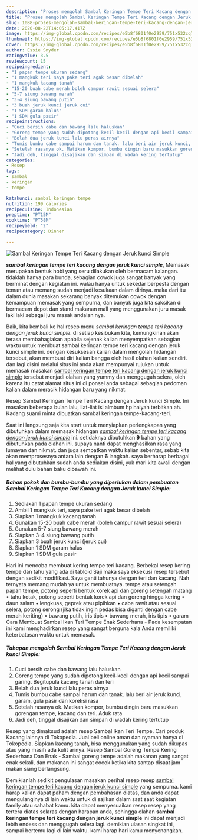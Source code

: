 ```yaml
---
description: "Proses mengolah Sambal Keringan Tempe Teri Kacang dengan Jeruk kunci Simple Lezat"
title: "Proses mengolah Sambal Keringan Tempe Teri Kacang dengan Jeruk kunci Simple Lezat"
slug: 1088-proses-mengolah-sambal-keringan-tempe-teri-kacang-dengan-jeruk-kunci-simple-lezat
date: 2020-08-22T14:05:17.417Z
image: https://img-global.cpcdn.com/recipes/e5b8f6801f0e2959/751x532cq70/sambal-keringan-tempe-teri-kacang-dengan-jeruk-kunci-simple-foto-resep-utama.jpg
thumbnail: https://img-global.cpcdn.com/recipes/e5b8f6801f0e2959/751x532cq70/sambal-keringan-tempe-teri-kacang-dengan-jeruk-kunci-simple-foto-resep-utama.jpg
cover: https://img-global.cpcdn.com/recipes/e5b8f6801f0e2959/751x532cq70/sambal-keringan-tempe-teri-kacang-dengan-jeruk-kunci-simple-foto-resep-utama.jpg
author: Essie Snyder
ratingvalue: 3.5
reviewcount: 15
recipeingredient:
- "1 papan tempe ukuran sedang"
- "1 mangkuk teri saya pake teri agak besar dibelah"
- "1 mangkuk kacang tanah"
- "15-20 buah cabe merah boleh campur rawit sesuai selera"
- "5-7 siung bawang merah"
- "3-4 siung bawang putih"
- "3 buah jeruk kunci jeruk cui"
- "1 SDM garam halus"
- "1 SDM gula pasir"
recipeinstructions:
- "Cuci bersih cabe dan bawang lalu haluskan"
- "Goreng tempe yang sudah dipotong kecil-kecil dengan api kecil sampai garing. Begitupula kacang tanah dan teri"
- "Belah dua jeruk kunci lalu peras airnya"
- "Tumis bumbu cabe sampai harum dan tanak. lalu beri air jeruk kunci, garam, gula pasir dan koreksi rasa"
- "Setelah rasanya ok. Matikan kompor, bumbu dingin baru masukkan gorengan tempe, kacang dan teri. Aduk rata"
- "Jadi deh, tinggal disajikan dan simpan di wadah kering tertutup"
categories:
- Resep
tags:
- sambal
- keringan
- tempe

katakunci: sambal keringan tempe 
nutrition: 199 calories
recipecuisine: Indonesian
preptime: "PT15M"
cooktime: "PT58M"
recipeyield: "2"
recipecategory: Dinner

---
```



![Sambal Keringan Tempe Teri Kacang dengan Jeruk kunci Simple](https://img-global.cpcdn.com/recipes/e5b8f6801f0e2959/751x532cq70/sambal-keringan-tempe-teri-kacang-dengan-jeruk-kunci-simple-foto-resep-utama.jpg)

<b><i>sambal keringan tempe teri kacang dengan jeruk kunci simple</i></b>, Memasak merupakan bentuk hobi yang seru dilakukan oleh bermacam kalangan. tidaklah hanya para bunda, sebagian cowok juga sangat banyak yang berminat dengan kegiatan ini. walau hanya untuk sekedar berpesta dengan teman atau memang sudah menjadi kesukaan dalam dirinya. maka dari itu dalam dunia masakan sekarang banyak ditemukan cowok dengan kemampuan memasak yang sempurna, dan banyak juga kita saksikan di bermacam depot dan stand makanan mall yang menggunakan juru masak laki laki sebagai juru masak andalan nya.

Baik, kita kembali ke hal resep menu <i>sambal keringan tempe teri kacang dengan jeruk kunci simple</i>. di setiap kesibukan kita, kemungkinan akan terasa membahagiakan apabila sejenak kalian menyempatkan sebagian waktu untuk membuat sambal keringan tempe teri kacang dengan jeruk kunci simple ini. dengan kesuksesan kalian dalam mengolah hidangan tersebut, akan membuat diri kalian bangga oleh hasil olahan kalian sendiri. dan lagi disini melalui situs ini anda akan mempunyai rujukan untuk memasak masakan <u>sambal keringan tempe teri kacang dengan jeruk kunci simple</u> tersebut menjadi olahan yang yummy dan menggugah selera, oleh karena itu catat alamat situs ini di ponsel anda sebagai sebagian pedoman kalian dalam meracik hidangan baru yang nikmat.

Resep Sambal Keringan Tempe Teri Kacang dengan Jeruk kunci Simple. Ini masakan beberapa bulan lalu, liat-liat isi almbum hp haiyah terbitkan ah. Kadang suami minta dibuatkan sambal keringan tempe-kacang-teri.


Saat ini langsung saja kita start untuk menyiapkan perlengkapan yang dibutuhkan dalam memasak hidangan <u><i>sambal keringan tempe teri kacang dengan jeruk kunci simple</i></u> ini. setidaknya dibutuhkan <b>9</b> bahan yang dibutuhkan pada olahan ini. supaya nanti dapat menghasilkan rasa yang lumayan dan nikmat. dan juga sempatkan waktu kalian sebentar, sebab kita akan memprosesnya antara lain dengan <b>6</b> langkah. saya berharap berbagai hal yang dibutuhkan sudah anda sediakan disini, yuk mari kita awali dengan melihat dulu bahan baku dibawah ini.

<!--inarticleads1-->

##### Bahan pokok dan bumbu-bumbu yang diperlukan dalam pembuatan Sambal Keringan Tempe Teri Kacang dengan Jeruk kunci Simple:

1. Sediakan 1 papan tempe ukuran sedang
1. Ambil 1 mangkuk teri, saya pake teri agak besar dibelah
1. Siapkan 1 mangkuk kacang tanah
1. Gunakan 15-20 buah cabe merah (boleh campur rawit sesuai selera)
1. Gunakan 5-7 siung bawang merah
1. Siapkan 3-4 siung bawang putih
1. Siapkan 3 buah jeruk kunci (jeruk cui)
1. Siapkan 1 SDM garam halus
1. Siapkan 1 SDM gula pasir


Hari ini mencoba membuat kering tempe teri kacang. Berbekal resep kering tempe dan tahu yang ada di tabloid Saji maka saya eksekusi resep tersebut dengan sedikit modifikasi. Saya ganti tahunya dengan teri dan kacang. Nah ternyata memang mudah ya untuk membuatnya. tempe atau setengah papan tempe, potong seperti bentuk korek api dan goreng setengah matang • tahu kotak, potong seperti bentuk korek api dan goreng hingga kering • daun salam • lengkuas, geprek atau pipihkan • cabe rawit atau sesuai selera, potong serong (jika tidak ingin pedas bisa diganti dengan cabe merah keriting) • bawang putih, iris tipis • bawang merah, iris tipis • garam Cara Membuat Sambal Ikan Teri Tempe Enak Sederhana - Pada kesempatan ini kami menghadirkan resep yang sangat berguna kala Anda memiliki keterbatasan waktu untuk memasak. 

<!--inarticleads2-->

##### Tahapan mengolah Sambal Keringan Tempe Teri Kacang dengan Jeruk kunci Simple:

1. Cuci bersih cabe dan bawang lalu haluskan
1. Goreng tempe yang sudah dipotong kecil-kecil dengan api kecil sampai garing. Begitupula kacang tanah dan teri
1. Belah dua jeruk kunci lalu peras airnya
1. Tumis bumbu cabe sampai harum dan tanak. lalu beri air jeruk kunci, garam, gula pasir dan koreksi rasa
1. Setelah rasanya ok. Matikan kompor, bumbu dingin baru masukkan gorengan tempe, kacang dan teri. Aduk rata
1. Jadi deh, tinggal disajikan dan simpan di wadah kering tertutup


Resep yang dimaksud adalah resep Sambal Ikan Teri Tempe. Cari produk Kacang lainnya di Tokopedia. Jual beli online aman dan nyaman hanya di Tokopedia. Siapkan kacang tanah, bisa menggunakan yang sudah dikupas atau yang masih ada kulit arinya. Resep Sambal Goreng Tempe Kering Sederhana Dan Enak - Sambal goreng tempe adalah makanan yang sangat enak sekali, dan makanan ini sangat cocok ketika kita santap disaat jam makan siang berlangsung. 

Demikianlah sedikit pengulasan masakan perihal resep resep <u>sambal keringan tempe teri kacang dengan jeruk kunci simple</u> yang sempurna. kami harap kalian dapat paham dengan pembahasan diatas, dan anda dapat mengulanginya di lain waktu untuk di sajikan dalam saat saat kegiatan family atau sahabat kamu. kita dapat menyesuaikan resep resep yang tertera diatas selaras dengan harapan anda, sehingga olahan <b>sambal keringan tempe teri kacang dengan jeruk kunci simple</b> ini dapat menjadi lebih endess dan menggugah selera lagi. demikian ulasan singkat ini, sampai bertemu lagi di lain waktu. kami harap hari kamu menyenangkan.
